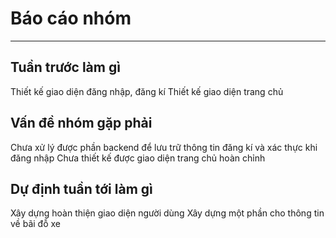 # Báo cáo nhóm

---

## Tuần trước làm gì

Thiết kế giao diện đăng nhập, đăng kí
Thiết kế giao diện trang chủ

## Vấn đề nhóm gặp phải

Chưa xử lý được phần backend để lưu trữ thông tin đăng kí và xác thực khi đăng nhập
Chưa thiết kế được giao diện trang chủ hoàn chỉnh

## Dự định tuần tới làm gì

Xây dựng hoàn thiện giao diện người dùng
Xây dựng một phần cho thông tin về bãi đỗ xe
